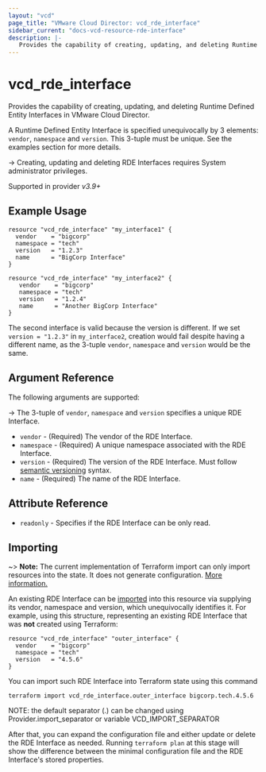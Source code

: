```yaml
---
layout: "vcd"
page_title: "VMware Cloud Director: vcd_rde_interface"
sidebar_current: "docs-vcd-resource-rde-interface"
description: |-
   Provides the capability of creating, updating, and deleting Runtime Defined Entity Interfaces in VMware Cloud Director.
---
```


# vcd\_rde\_interface

Provides the capability of creating, updating, and deleting Runtime Defined Entity Interfaces in VMware Cloud Director.

A Runtime Defined Entity Interface is specified unequivocally by 3 elements: `vendor`, `namespace` and `version`. This
3-tuple must be unique. See the examples section for more details.

-> Creating, updating and deleting RDE Interfaces requires System administrator privileges.

Supported in provider *v3.9+*

## Example Usage

```hcl
resource "vcd_rde_interface" "my_interface1" {
  vendor    = "bigcorp"
  namespace = "tech"
  version   = "1.2.3"
  name      = "BigCorp Interface"
}

resource "vcd_rde_interface" "my_interface2" {
   vendor    = "bigcorp"
   namespace = "tech"
   version   = "1.2.4"
   name      = "Another BigCorp Interface"
}
```

The second interface is valid because the version is different. If we set `version = "1.2.3"` in `my_interface2`,
creation would fail despite having a different name, as the 3-tuple `vendor`, `namespace` and `version` would be the same.

## Argument Reference

The following arguments are supported:

-> The 3-tuple of `vendor`, `namespace` and `version` specifies a unique RDE Interface.

* `vendor` - (Required) The vendor of the RDE Interface.
* `namespace` - (Required) A unique namespace associated with the RDE Interface.
* `version` - (Required) The version of the RDE Interface. Must follow [semantic versioning](https://semver.org/) syntax.
* `name` - (Required) The name of the RDE Interface.

## Attribute Reference

* `readonly` - Specifies if the RDE Interface can be only read.

## Importing

~> **Note:** The current implementation of Terraform import can only import resources into the state. It does not generate
configuration. [More information.][docs-import]

An existing RDE Interface can be [imported][docs-import] into this resource via supplying its vendor, namespace and version, which
unequivocally identifies it.
For example, using this structure, representing an existing RDE Interface that was **not** created using Terraform:

```hcl
resource "vcd_rde_interface" "outer_interface" {
  vendor    = "bigcorp"
  namespace = "tech"
  version   = "4.5.6"
}
```

You can import such RDE Interface into Terraform state using this command

```
terraform import vcd_rde_interface.outer_interface bigcorp.tech.4.5.6
```

NOTE: the default separator (.) can be changed using Provider.import_separator or variable VCD_IMPORT_SEPARATOR

[docs-import]:https://www.terraform.io/docs/import/

After that, you can expand the configuration file and either update or delete the RDE Interface as needed. Running `terraform plan`
at this stage will show the difference between the minimal configuration file and the RDE Interface's stored properties.

